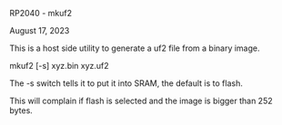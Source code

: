 RP2040 - mkuf2

August 17, 2023

This is a host side utility to generate a uf2 file from a binary image.

mkuf2 [-s] xyz.bin xyz.uf2

The -s switch tells it to put it into SRAM, the default is to flash.

This will complain if flash is selected and the image is bigger than 252 bytes.
